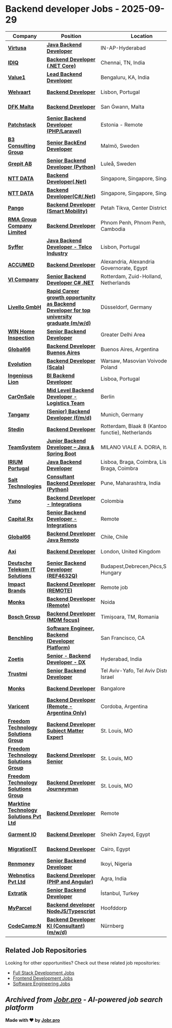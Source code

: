 # Backend developer Jobs - 2025-09-29

| Company | Position | Location | Type | Date |
| ------- | -------- | -------- | ---- | ------ |
| **[Virtusa](https://www.virtusa.com/)** | **[Java Backend Developer](https://jobr.pro/job/28951670/java-backend-developer?utm_source=github&utm_medium=repo&utm_campaign=github-backend-jobs)** | IN-AP-Hyderabad | On Site | Sep 29 |
| **[IDIQ](https://www.idiq.com)** | **[Backend Developer (.NET Core)](https://jobr.pro/job/28947094/backend-developer-net-core?utm_source=github&utm_medium=repo&utm_campaign=github-backend-jobs)** | Chennai, TN, India | On Site | Sep 29 |
| **[Value1](https://www.value1.in/)** | **[Lead Backend Developer](https://jobr.pro/job/28957162/lead-backend-developer?utm_source=github&utm_medium=repo&utm_campaign=github-backend-jobs)** | Bengaluru, KA, India | On Site | Sep 28 |
| **[Welvaart](https://www.welvaart.io/)** | **[Backend Developer](https://jobr.pro/job/28952204/backend-developer?utm_source=github&utm_medium=repo&utm_campaign=github-backend-jobs)** | Lisbon, Portugal | On Site | Sep 28 |
| **[DFK Malta](https://dfkmalta.com/)** | **[Backend Developer](https://jobr.pro/job/28950865/backend-developer?utm_source=github&utm_medium=repo&utm_campaign=github-backend-jobs)** | San Ġwann, Malta | On Site | Sep 28 |
| **[Patchstack](https://patchstack.com/)** | **[Senior Backend Developer (PHP/Laravel)](https://jobr.pro/job/28947080/senior-backend-developer-phplaravel?utm_source=github&utm_medium=repo&utm_campaign=github-backend-jobs)** | Estonia - Remote | Remote | Sep 28 |
| **[B3 Consulting Group](https://www.b3.se/)** | **[Senior BackEnd Developer](https://jobr.pro/job/28937903/senior-backend-developer?utm_source=github&utm_medium=repo&utm_campaign=github-backend-jobs)** | Malmö, Sweden | On Site | Sep 28 |
| **[Grepit AB](https://www.grepit.se/)** | **[Senior Backend Developer (Python)](https://jobr.pro/job/28930154/senior-backend-developer-python?utm_source=github&utm_medium=repo&utm_campaign=github-backend-jobs)** | Luleå, Sweden | On Site | Sep 28 |
| **[NTT DATA](https://www.nttdata.com/)** | **[Backend Developer(.Net)](https://jobr.pro/job/28926775/backend-developernet?utm_source=github&utm_medium=repo&utm_campaign=github-backend-jobs)** | Singapore, Singapore, Singapore | On Site | Sep 28 |
| **[NTT DATA](https://www.nttdata.com/)** | **[Backend Developer(C#/.Net)](https://jobr.pro/job/28926774/backend-developercnet?utm_source=github&utm_medium=repo&utm_campaign=github-backend-jobs)** | Singapore, Singapore, Singapore | On Site | Sep 28 |
| **[Pango](https://www.pango.co.il/)** | **[Backend Developer (Smart Mobility)](https://jobr.pro/job/28965830/backend-developer-smart-mobility?utm_source=github&utm_medium=repo&utm_campaign=github-backend-jobs)** | Petah Tikva, Center District, IL | On Site | Sep 28 |
| **[RMA Group Company Limited](https://rmagroup.com/)** | **[Backend Developer](https://jobr.pro/job/28924979/backend-developer?utm_source=github&utm_medium=repo&utm_campaign=github-backend-jobs)** | Phnom Penh, Phnom Penh, Cambodia | On Site | Sep 28 |
| **[Syffer](https://syffer.com/)** | **[Java Backend Developer - Telco Industry](https://jobr.pro/job/28922582/java-backend-developer-telco-industry?utm_source=github&utm_medium=repo&utm_campaign=github-backend-jobs)** | Lisbon, Portugal | On Site | Sep 28 |
| **[ACCUMED](https://accumed.ae/)** | **[Backend Developer](https://jobr.pro/job/28913881/backend-developer?utm_source=github&utm_medium=repo&utm_campaign=github-backend-jobs)** | Alexandria, Alexandria Governorate, Egypt | On Site | Sep 28 |
| **[VI Company](https://www.vicompany.nl/)** | **[Senior Backend Developer C# .NET](https://jobr.pro/job/28898387/senior-backend-developer-c-net?utm_source=github&utm_medium=repo&utm_campaign=github-backend-jobs)** | Rotterdam, Zuid-Holland, Netherlands | On Site | Sep 28 |
| **[Livello GmbH](https://www.livello.io/)** | **[Rapid Career growth opportunity as Backend Developer for top university graduate (m/w/d)](https://jobr.pro/job/28916780/rapid-career-growth-opportunity-as-backend-developer-for-top-university-graduate-mwd?utm_source=github&utm_medium=repo&utm_campaign=github-backend-jobs)** | Düsseldorf, Germany | On Site | Sep 27 |
| **[WIN Home Inspection](https://wini.com/)** | **[Senior Backend Developer](https://jobr.pro/job/28848498/senior-backend-developer?utm_source=github&utm_medium=repo&utm_campaign=github-backend-jobs)** | Greater Delhi Area | Remote | Sep 26 |
| **[Global66](https://global66.com/)** | **[Backend Developer Buenos Aires](https://jobr.pro/job/28871233/backend-developer-buenos-aires?utm_source=github&utm_medium=repo&utm_campaign=github-backend-jobs)** | Buenos Aires, Argentina | On Site | Sep 26 |
| **[Evolution](https://www.evolution.com)** | **[Backend Developer (Scala)](https://jobr.pro/job/28850743/backend-developer-scala?utm_source=github&utm_medium=repo&utm_campaign=github-backend-jobs)** | Warsaw, Masovian Voivodeship, Poland | On Site | Sep 26 |
| **[Ingenious Lion](https://www.ingeniouslion.com/)** | **[BI Backend Developer](https://jobr.pro/job/28799662/bi-backend-developer?utm_source=github&utm_medium=repo&utm_campaign=github-backend-jobs)** | Lisboa, Portugal | On Site | Sep 26 |
| **[CarOnSale](https://www.caronsale.com/)** | **[Mid Level Backend Developer - Logistics Team](https://jobr.pro/job/28844053/mid-level-backend-developer-logistics-team?utm_source=github&utm_medium=repo&utm_campaign=github-backend-jobs)** | Berlin | On Site | Sep 26 |
| **[Tangany](https://tangany.com/)** | **[(Senior) Backend Developer (f/m/d)](https://jobr.pro/job/28795236/senior-backend-developer-fmd?utm_source=github&utm_medium=repo&utm_campaign=github-backend-jobs)** | Munich, Germany | On Site | Sep 26 |
| **[Stedin](https://www.stedin.net/)** | **[Backend Developer](https://jobr.pro/job/28832115/backend-developer?utm_source=github&utm_medium=repo&utm_campaign=github-backend-jobs)** | Rotterdam, Blaak 8 (Kantoor functie), Netherlands | On Site | Sep 26 |
| **[TeamSystem](https://www.teamsystem.com/)** | **[Junior Backend Developer – Java & Spring Boot](https://jobr.pro/job/28790820/junior-backend-developer-java-spring-boot?utm_source=github&utm_medium=repo&utm_campaign=github-backend-jobs)** | MILANO VIALE A. DORIA, Italy | On Site | Sep 26 |
| **[IRIUM Portugal](https://www.irium.pt/)** | **[Java Backend Developer](https://jobr.pro/job/28796274/java-backend-developer?utm_source=github&utm_medium=repo&utm_campaign=github-backend-jobs)** | Lisboa, Braga, Coimbra, Lisboa, Braga, Coimbra | On Site | Sep 26 |
| **[Salt Technologies](https://www.salttechno.com)** | **[Consultant Backend Developer (Python)](https://jobr.pro/job/28807009/consultant-backend-developer-python?utm_source=github&utm_medium=repo&utm_campaign=github-backend-jobs)** | Pune, Maharashtra, India | On Site | Sep 26 |
| **[Yuno](https://www.y.uno/)** | **[Backend Developer - Integrations](https://jobr.pro/job/28754667/backend-developer-integrations?utm_source=github&utm_medium=repo&utm_campaign=github-backend-jobs)** | Colombia | Remote | Sep 25 |
| **[Capital Rx](https://capitalrx.com/)** | **[Senior Backend Developer - Integrations](https://jobr.pro/job/28762823/senior-backend-developer-integrations?utm_source=github&utm_medium=repo&utm_campaign=github-backend-jobs)** | Remote | Remote | Sep 25 |
| **[Global66](https://global66.com/)** | **[Backend Developer Java Remoto](https://jobr.pro/job/28796665/backend-developer-java-remoto?utm_source=github&utm_medium=repo&utm_campaign=github-backend-jobs)** | Chile, Chile | Remote | Sep 25 |
| **[Axi](https://www.axi.com/)** | **[Backend Developer](https://jobr.pro/job/28769660/backend-developer?utm_source=github&utm_medium=repo&utm_campaign=github-backend-jobs)** | London, United Kingdom | On Site | Sep 25 |
| **[Deutsche Telekom IT Solutions](https://www.deutschetelekomitsolutions.hu)** | **[Senior Backend Developer (REF4632Q)](https://jobr.pro/job/28773257/senior-backend-developer-ref4632q?utm_source=github&utm_medium=repo&utm_campaign=github-backend-jobs)** | Budapest,Debrecen,Pécs,Szeged, Hungary | On Site | Sep 25 |
| **[Impact Brands](https://www.theimpactbrands.com/)** | **[Backend Developer (REMOTE)](https://jobr.pro/job/28754994/backend-developer-remote?utm_source=github&utm_medium=repo&utm_campaign=github-backend-jobs)** | Remote job | Remote | Sep 25 |
| **[Monks](https://www.monks.com/)** | **[Backend Developer (Remote)](https://jobr.pro/job/28757689/backend-developer-remote?utm_source=github&utm_medium=repo&utm_campaign=github-backend-jobs)** | Noida | Remote | Sep 25 |
| **[Bosch Group](https://www.bosch.com)** | **[Backend Developer (MDM focus)](https://jobr.pro/job/28689283/backend-developer-mdm-focus?utm_source=github&utm_medium=repo&utm_campaign=github-backend-jobs)** | Timișoara, TM, Romania | On Site | Sep 25 |
| **[Benchling](https://www.benchling.com/)** | **[Software Engineer, Backend (Developer Platform)](https://jobr.pro/job/28677901/software-engineer-backend-developer-platform?utm_source=github&utm_medium=repo&utm_campaign=github-backend-jobs)** | San Francisco, CA | On Site | Sep 25 |
| **[Zoetis](https://www.zoetis.com/)** | **[Senior - Backend Developer - DX](https://jobr.pro/job/28730294/senior-backend-developer-dx?utm_source=github&utm_medium=repo&utm_campaign=github-backend-jobs)** | Hyderabad, India | On Site | Sep 25 |
| **[Trustmi](https://trustmi.ai/)** | **[Senior Backend Developer](https://jobr.pro/job/28696135/senior-backend-developer?utm_source=github&utm_medium=repo&utm_campaign=github-backend-jobs)** | Tel Aviv-Yafo, Tel Aviv District, Israel | On Site | Sep 25 |
| **[Monks](https://www.monks.com/)** | **[Backend Developer](https://jobr.pro/job/28679820/backend-developer?utm_source=github&utm_medium=repo&utm_campaign=github-backend-jobs)** | Bangalore | On Site | Sep 24 |
| **[Varicent](https://www.varicent.com/)** | **[Backend Developer (Remote - Argentina Only)](https://jobr.pro/job/28670150/backend-developer-remote-argentina-only?utm_source=github&utm_medium=repo&utm_campaign=github-backend-jobs)** | Cordoba, Argentina | Remote | Sep 24 |
| **[Freedom Technology Solutions Group](https://goftsg.com/)** | **[Backend Developer Subject Matter Expert](https://jobr.pro/job/28671455/backend-developer-subject-matter-expert?utm_source=github&utm_medium=repo&utm_campaign=github-backend-jobs)** | St. Louis, MO | On Site | Sep 24 |
| **[Freedom Technology Solutions Group](https://goftsg.com/)** | **[Backend Developer Senior](https://jobr.pro/job/28671454/backend-developer-senior?utm_source=github&utm_medium=repo&utm_campaign=github-backend-jobs)** | St. Louis, MO | On Site | Sep 24 |
| **[Freedom Technology Solutions Group](https://goftsg.com/)** | **[Backend Developer Journeyman](https://jobr.pro/job/28671453/backend-developer-journeyman?utm_source=github&utm_medium=repo&utm_campaign=github-backend-jobs)** | St. Louis, MO | On Site | Sep 24 |
| **[Marktine Technology Solutions Pvt Ltd](https://marktine.com/)** | **[Backend Developer](https://jobr.pro/job/28635380/backend-developer?utm_source=github&utm_medium=repo&utm_campaign=github-backend-jobs)** | Remote | Remote | Sep 24 |
| **[Garment IO](https://garment.io)** | **[Backend Developer](https://jobr.pro/job/28634321/backend-developer?utm_source=github&utm_medium=repo&utm_campaign=github-backend-jobs)** | Sheikh Zayed, Egypt | On Site | Sep 24 |
| **[MigrationIT](https://www.migrationit.com/)** | **[Backend Developer](https://jobr.pro/job/28632484/backend-developer?utm_source=github&utm_medium=repo&utm_campaign=github-backend-jobs)** | Cairo, Egypt | On Site | Sep 24 |
| **[Renmoney](https://renmoney.com/)** | **[Senior Backend Developer](https://jobr.pro/job/28632152/senior-backend-developer?utm_source=github&utm_medium=repo&utm_campaign=github-backend-jobs)** | Ikoyi, Nigeria | On Site | Sep 24 |
| **[Webnotics Pvt Ltd](https://webnotics.solutions/)** | **[Backend Developer (PHP and Angular)](https://jobr.pro/job/28631779/backend-developer-php-and-angular?utm_source=github&utm_medium=repo&utm_campaign=github-backend-jobs)** | Agra, India | On Site | Sep 24 |
| **[Extratik](https://extratik.com/)** | **[Senior Backend Developer](https://jobr.pro/job/28631636/senior-backend-developer?utm_source=github&utm_medium=repo&utm_campaign=github-backend-jobs)** | İstanbul, Turkey | On Site | Sep 24 |
| **[MyParcel](https://www.myparcel.nl/)** | **[Backend developer NodeJS/Typescript](https://jobr.pro/job/28653070/backend-developer-nodejstypescript?utm_source=github&utm_medium=repo&utm_campaign=github-backend-jobs)** | Hoofddorp | On Site | Sep 24 |
| **[CodeCamp:N](https://codecamp-n.com/)** | **[Backend Developer KI (Consultant) (m/w/d)](https://jobr.pro/job/28685859/backend-developer-ki-consultant-mwd?utm_source=github&utm_medium=repo&utm_campaign=github-backend-jobs)** | Nürnberg | On Site | Sep 24 |

## Related Job Repositories

Looking for other opportunities? Check out these related job repositories:

- [Full Stack Development Jobs](https://github.com/jobs-jobr-pro/Full-Stack-Development-Jobs)
- [Frontend Development Jobs](https://github.com/jobs-jobr-pro/Frontend-Development-Jobs)
- [Software Engineering Jobs](https://github.com/jobs-jobr-pro/Software-Engineering-Jobs)



*Archived from [Jobr.pro](https://jobr.pro?utm_source=github&utm_medium=repo&utm_campaign=github-backend-jobs) - AI-powered job search platform*
---

**Made with ❤️ by [Jobr.pro](https://jobr.pro?utm_source=github&utm_medium=repo&utm_campaign=github-backend-jobs)**